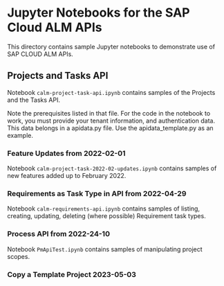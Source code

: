 # Jupyter Notebooks for the SAP Cloud ALM APIs

This directory contains sample Jupyter notebooks to demonstrate use of SAP CLOUD ALM APIs.

## Projects and Tasks API

Notebook `calm-project-task-api.ipynb` contains samples of the Projects and the Tasks API.

Note the prerequisites listed in that file. For the code in the notebook to work, you must provide your tenant information, and authentication data. This data belongs in a apidata.py file. Use the apidata_template.py as an example.

### Feature Updates from 2022-02-01

Notebook `calm-project-task-2022-02-updates.ipynb` contains samples of new features added up to February 2022.

### Requirements as Task Type in API from 2022-04-29

Notebook `calm-requirements-api.ipynb` contains samples of listing, creating, updating, deleting (where possible) Requirement task types.

### Process API from 2022-24-10

Notebook `PmApiTest.ipynb` contains samples of manipulating project scopes.

### Copy a Template Project 2023-05-03
